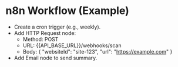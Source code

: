 # n8n Workflow (Example)

- Create a cron trigger (e.g., weekly).
- Add HTTP Request node:
  - Method: POST
  - URL: {{API_BASE_URL}}/webhooks/scan
  - Body: { "websiteId": "site-123", "url": "https://example.com" }
- Add Email node to send summary.
